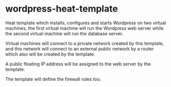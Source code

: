 # wordpress-heat-template

Heat template which installs, configures and starts Wordpress on two virtual machines, the first virtual machine will run the Wordpress web server while the second virtual machine will run the database server.

Virtual machines will connect to a private network created by this template, and this network will connect to an external public network by a router which also will be created by the template.

A public floating IP address will be assigned to the web server by the template.

The template will define the firewall rules too.
